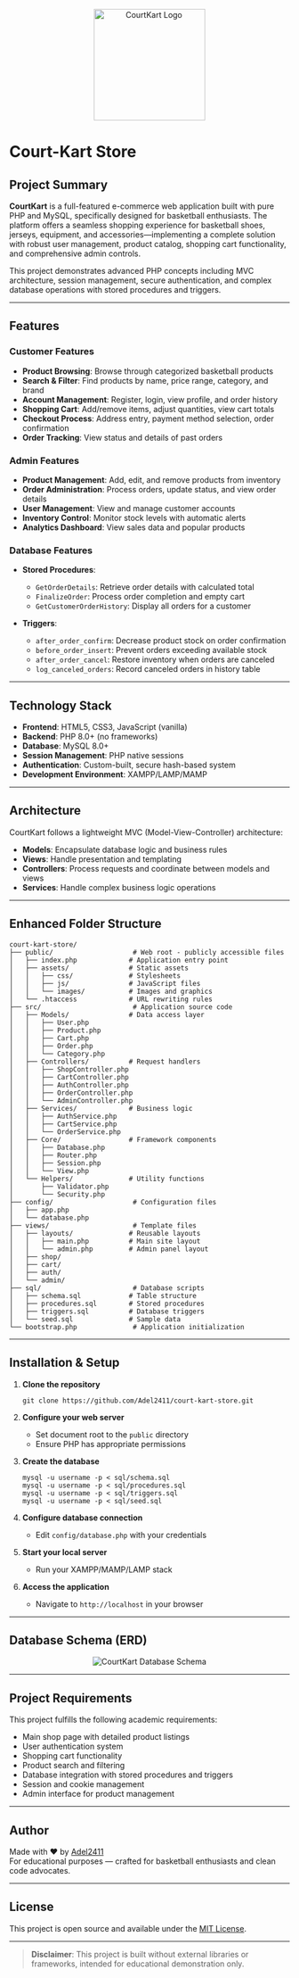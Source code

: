 <p align="center">
  <img src="public/assets/images/court-kart-logo-dark.png" alt="CourtKart Logo" width="200"/>
</p>

# Court-Kart Store

## Project Summary

**CourtKart** is a full-featured e-commerce web application built with pure PHP and MySQL, specifically designed for basketball enthusiasts. The platform offers a seamless shopping experience for basketball shoes, jerseys, equipment, and accessories—implementing a complete solution with robust user management, product catalog, shopping cart functionality, and comprehensive admin controls.

This project demonstrates advanced PHP concepts including MVC architecture, session management, secure authentication, and complex database operations with stored procedures and triggers.

---

## Features

### Customer Features

- **Product Browsing**: Browse through categorized basketball products
- **Search & Filter**: Find products by name, price range, category, and brand
- **Account Management**: Register, login, view profile, and order history
- **Shopping Cart**: Add/remove items, adjust quantities, view cart totals
- **Checkout Process**: Address entry, payment method selection, order confirmation
- **Order Tracking**: View status and details of past orders

### Admin Features

- **Product Management**: Add, edit, and remove products from inventory
- **Order Administration**: Process orders, update status, and view order details
- **User Management**: View and manage customer accounts
- **Inventory Control**: Monitor stock levels with automatic alerts
- **Analytics Dashboard**: View sales data and popular products

### Database Features

- **Stored Procedures**:
  - `GetOrderDetails`: Retrieve order details with calculated total
  - `FinalizeOrder`: Process order completion and empty cart
  - `GetCustomerOrderHistory`: Display all orders for a customer
  
- **Triggers**:
  - `after_order_confirm`: Decrease product stock on order confirmation
  - `before_order_insert`: Prevent orders exceeding available stock
  - `after_order_cancel`: Restore inventory when orders are canceled
  - `log_canceled_orders`: Record canceled orders in history table

---

## Technology Stack

- **Frontend**: HTML5, CSS3, JavaScript (vanilla)
- **Backend**: PHP 8.0+ (no frameworks)
- **Database**: MySQL 8.0+
- **Session Management**: PHP native sessions
- **Authentication**: Custom-built, secure hash-based system
- **Development Environment**: XAMPP/LAMP/MAMP

---

## Architecture

CourtKart follows a lightweight MVC (Model-View-Controller) architecture:

- **Models**: Encapsulate database logic and business rules
- **Views**: Handle presentation and templating
- **Controllers**: Process requests and coordinate between models and views
- **Services**: Handle complex business logic operations

---

## Enhanced Folder Structure

```plaintext
court-kart-store/
├── public/                    # Web root - publicly accessible files
│   ├── index.php             # Application entry point
│   ├── assets/               # Static assets
│   │   ├── css/              # Stylesheets
│   │   ├── js/               # JavaScript files
│   │   └── images/           # Images and graphics
│   └── .htaccess             # URL rewriting rules
├── src/                       # Application source code
│   ├── Models/               # Data access layer
│   │   ├── User.php
│   │   ├── Product.php
│   │   ├── Cart.php
│   │   ├── Order.php
│   │   └── Category.php
│   ├── Controllers/          # Request handlers
│   │   ├── ShopController.php
│   │   ├── CartController.php
│   │   ├── AuthController.php
│   │   ├── OrderController.php
│   │   └── AdminController.php
│   ├── Services/             # Business logic
│   │   ├── AuthService.php
│   │   ├── CartService.php
│   │   └── OrderService.php
│   ├── Core/                 # Framework components
│   │   ├── Database.php
│   │   ├── Router.php
│   │   ├── Session.php
│   │   └── View.php
│   └── Helpers/              # Utility functions
│       ├── Validator.php
│       └── Security.php
├── config/                    # Configuration files
│   ├── app.php
│   └── database.php
├── views/                     # Template files
│   ├── layouts/              # Reusable layouts
│   │   ├── main.php          # Main site layout
│   │   └── admin.php         # Admin panel layout
│   ├── shop/
│   ├── cart/
│   ├── auth/
│   └── admin/
├── sql/                       # Database scripts
│   ├── schema.sql            # Table structure
│   ├── procedures.sql        # Stored procedures
│   ├── triggers.sql          # Database triggers
│   └── seed.sql              # Sample data
└── bootstrap.php              # Application initialization
```

---

## Installation & Setup

1. **Clone the repository**
   ```
   git clone https://github.com/Adel2411/court-kart-store.git
   ```

2. **Configure your web server**
   - Set document root to the `public` directory
   - Ensure PHP has appropriate permissions

3. **Create the database**
   ```
   mysql -u username -p < sql/schema.sql
   mysql -u username -p < sql/procedures.sql
   mysql -u username -p < sql/triggers.sql
   mysql -u username -p < sql/seed.sql
   ```

4. **Configure database connection**
   - Edit `config/database.php` with your credentials

5. **Start your local server**
   - Run your XAMPP/MAMP/LAMP stack

6. **Access the application**
   - Navigate to `http://localhost` in your browser

---

## Database Schema (ERD)

<p align="center">
  <img src="public/assets/images/db-schema.png" alt="CourtKart Database Schema"/>
</p>

---

## Project Requirements

This project fulfills the following academic requirements:

- Main shop page with detailed product listings
- User authentication system
- Shopping cart functionality
- Product search and filtering
- Database integration with stored procedures and triggers
- Session and cookie management
- Admin interface for product management

---

## Author

Made with ❤️ by [Adel2411](https://github.com/Adel2411)  
For educational purposes — crafted for basketball enthusiasts and clean code advocates.

---

## License

This project is open source and available under the [MIT License](LICENSE).

---

> **Disclaimer**: This project is built without external libraries or frameworks, intended for educational demonstration only.
